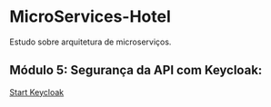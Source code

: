 # MicroServices-Hotel
Estudo sobre arquitetura de microserviços.


## Módulo 5: Segurança da API com Keycloak:

[Start Keycloak](https://www.keycloak.org/getting-started/getting-started-docker)


